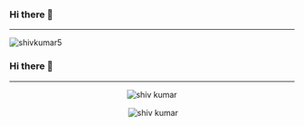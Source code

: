 ### Hi there 👋

<hr/>
<p align="left"> <img src="https://komarev.com/ghpvc/?username=shivkumar5" alt="shivkumar5" /> </p>

### Hi there 👋
<hr/>


<p align="center"><img align="center" src="https://github-readme-stats.vercel.app/api/top-langs/?username=shivkumar5&layout=compact&hide=html" alt="shiv kumar" /> 
<p align="center">&nbsp;<img align="center" src="https://github-readme-stats.vercel.app/api?username=shivkumar5&show_icons=true&count_private=true" alt="shiv kumar" /></p>
<!--
**shivkumar5/shivkumar5** is a ✨ _special_ ✨ repository because its `README.md` (this file) appears on your GitHub profile.

Here are some ideas to get you started:

- 🔭 I’m currently working on ...
- 🌱 I’m currently learning ...
- 👯 I’m looking to collaborate on ...
- 🤔 I’m looking for help with ...
- 💬 Ask me about ...
- 📫 How to reach me: ...
- 😄 Pronouns: ...
- ⚡ Fun fact: ...
  -->

<br>
<h3 align="center">Stats</h3>
<br>

<p align="center"><img align="center" src="https://github-readme-stats.vercel.app/api/top-langs/?username=shivkumar5&layout=compact&hide=html" alt="shiv kumar" /> </p>
<p align="center">&nbsp;<img align="center" src="https://github-readme-stats.vercel.app/api?username=shivkumar5&show_icons=true&count_private=true" alt="shiv kumar" /></p>

<br>

